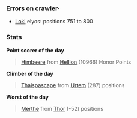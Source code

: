 ### Errors on crawler·
- [Loki](/#/ranking/Loki) elyos: positions 751 to 800


### Stats

**Point scorer of the day**
>[Himbeere](/#/character/Hellion/442918) from [Hellion](/#/ranking/Hellion)  (10966) Honor Points


**Climber of the day**
>[Thaispascape](/#/character/Urtem/685374) from [Urtem](/#/ranking/Urtem)  (287) positions


**Worst of the day**
>[Merthe](/#/character/Thor/2054908) from [Thor](/#/ranking/Thor)  (-52) positions


